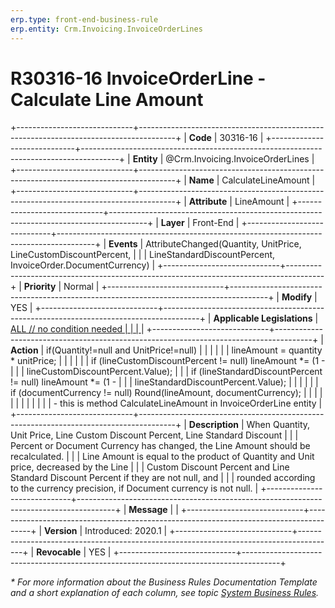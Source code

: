 ```yaml
---
erp.type: front-end-business-rule
erp.entity: Crm.Invoicing.InvoiceOrderLines
---
```


# R30316-16 InvoiceOrderLine - Calculate Line Amount
+-----------------------------+---------------------------------------------------------------------------------------+
| **Code**                    | 30316-16                                                                              |
+-----------------------------+---------------------------------------------------------------------------------------+
| **Entity**                  | @Crm.Invoicing.InvoiceOrderLines                                                      |
+-----------------------------+---------------------------------------------------------------------------------------+
| **Name**                    | CalculateLineAmount                                                                   |
+-----------------------------+---------------------------------------------------------------------------------------+
| **Attribute**               | LineAmount                                                                            |
+-----------------------------+---------------------------------------------------------------------------------------+
| **Layer**                   | Front-End                                                                             |
+-----------------------------+---------------------------------------------------------------------------------------+
| **Events**                  | AttributeChanged(Quantity, UnitPrice, LineCustomDiscountPercent,                      |
|                             | LineStandardDiscountPercent, InvoiceOrder.DocumentCurrency)                           |
+-----------------------------+---------------------------------------------------------------------------------------+
| **Priority**                | Normal                                                                                |
+-----------------------------+---------------------------------------------------------------------------------------+
| **Modify**                  | YES                                                                                   |
+-----------------------------+---------------------------------------------------------------------------------------+
| **Applicable Legislations** | [ALL // no condition needed                                                           |
|                             | ](xref:applicable-legislations)                                                       |
+-----------------------------+---------------------------------------------------------------------------------------+
| **Action**                  | if(Quantity!=null and UnitPrice!=null)                                                |
|                             |                                                                                       |
|                             | lineAmount = quantity \* unitPrice;                                                   |
|                             |                                                                                       |
|                             | if (lineCustomDiscountPercent != null) lineAmount \*= (1 -                            |
|                             | lineCustomDiscountPercent.Value);                                                     |
|                             | if (lineStandardDiscountPercent != null) lineAmount \*= (1 -                          |
|                             | lineStandardDiscountPercent.Value);                                                   |
|                             |                                                                                       |
|                             | if (documentCurrency != null) Round(lineAmount, documentCurrency);                    |
|                             |                                                                                       |
|                             |                                                                                       |
|                             |                                                                                       |
|                             | -   this is method CalculateLineAmount in InvoiceOrderLine entity                     |
+-----------------------------+---------------------------------------------------------------------------------------+
| **Description**             | When Quantity, Unit Price, Line Custom Discount Percent, Line Standard Discount       |
|                             | Percent or Document Currency has changed, the Line Amount should be recalculated.     |
|                             | Line Amount is equal to the product of Quantity and Unit price, decreased by the Line |
|                             | Custom Discount Percent and Line Standard Discount Percent if they are not null, and  |
|                             | rounded according to the currency precision, if Document currency is not null.        |
+-----------------------------+---------------------------------------------------------------------------------------+
| **Message**                 |                                                                                       |
+-----------------------------+---------------------------------------------------------------------------------------+
| **Version**                 | Introduced: 2020.1                                                                    |
+-----------------------------+---------------------------------------------------------------------------------------+
| **Revocable**               | YES                                                                                   |
+-----------------------------+---------------------------------------------------------------------------------------+

*\* For more information about the Business Rules Documentation Template and a short explanation of each column, see
topic [System Business Rules](../templates/template-description-system-business-rules.md).*
